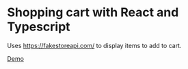# Shopping cart with React and Typescript

Uses https://fakestoreapi.com/ to display items to add to cart.

[Demo](https://ann-jrti.github.io/shopping-cart-ts/)
